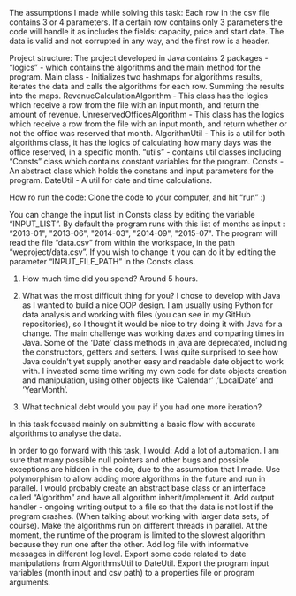 
The assumptions I made while solving this task:
Each row in the csv file contains 3 or 4 parameters. If a certain row contains only 3 parameters the code will handle it as includes the fields: capacity, price and start date.
The data is valid and not corrupted in any way, and the first row is a header.

Project structure:
The project developed in Java contains 2 packages - 
“logics” - which contains the algorithms and the main method for the program.
Main class - Initializes two hashmaps for algorithms results, iterates the data and calls the algorithms for each row. Summing the results into the maps.
RevenueCalculationAlgorithm - This class has the logics which receive a row from the file with an input month, and return the amount of revenue.
UnreservedOfficesAlgorithm - This class has the logics which receive a row from the file with an input month, and return whether or not the office was reserved that month.
AlgorithmUtil - This is a util for both algorithms class, it has the logics of calculating how many days was the office reserved, in a specific month.
“utils” - contains util classes including “Consts” class which contains constant variables for the program.
Consts - An abstract class which holds the constans and input parameters for the program.
DateUtil - A util for date and time calculations.

How ro run the code:
Clone the code to your computer, and hit “run” :)

You can change the input list in Consts class by editing the variable “INPUT_LIST”. By default the program runs with this list of months as input : “2013-01", "2013-06", "2014-03", "2014-09", "2015-07".
The program will read the file “data.csv” from within the workspace, in the path “weproject/data.csv”. If you wish to change it you can do it by editing the parameter “INPUT_FILE_PATH” in the Consts class.



1. How much time did you spend?
Around 5 hours.
 
2. What was the most difficult thing for you?
I chose to develop with Java as I wanted to build a nice OOP design.  I am usually using Python for data analysis and working with files (you can see in my GitHub repositories), so I thought it would be nice to try doing it with Java for a change.
The main challenge was working dates and comparing times in Java. Some of the ‘Date’ class methods in java are deprecated, including the constructors, getters and setters. I was quite surprised to see how Java couldn’t yet supply another easy and readable date object to work with. I invested some time writing my own code for date objects creation and manipulation, using other objects like ‘Calendar’ ,’LocalDate’ and ‘YearMonth’.
 
3. What technical debt would you pay if you had one more iteration?

In this task focused mainly on submitting a basic flow with accurate algorithms to analyse the data.

In order to go forward with this task, I would:
Add a lot of automation. I am sure that many possible null pointers and other bugs and possible exceptions are hidden in the code, due to the assumption that I made.
Use polymorphism to allow adding more algorithms in the future and run in parallel. I would probably create an abstract base class or an interface called “Algorithm” and have all algorithm inherit/implement it.
Add output handler - ongoing writing output to a file so that the data is not lost if the program crashes. (When talking about working with larger data sets, of course).
Make the algorithms run on different threads in parallel. At the moment, the runtime of the program is limited to the slowest algorithm because they run one after the other.
Add log file with informative messages in different log level.
Export some code related to date manipulations from AlgorithmsUtil to DateUtil.
Export the program input variables (month input and csv path) to a properties file or program arguments.
